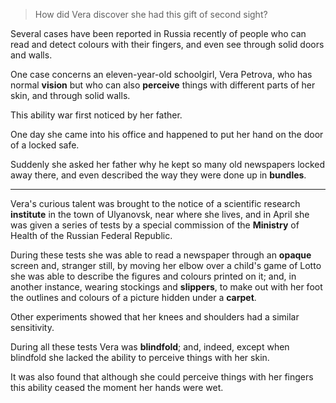 > How did Vera discover she had this gift of second sight?

Several cases have been reported in Russia recently of people who can read and detect colours with their fingers, and even see through solid doors and walls.

One case concerns an eleven-year-old schoolgirl, Vera Petrova, who has normal **vision** but who can also **perceive** things with different parts of her skin, and through solid walls.

This ability war first noticed by her father.

One day she came into his office and happened to put her hand on the door of a locked safe.

Suddenly she asked her father why he kept so many old newspapers locked away there, and even described the way they were done up in **bundles**.

---

Vera's curious talent was brought to the notice of a scientific research **institute** in the town of Ulyanovsk, near where she lives, and in April she was given a series of tests by a special commission of the **Ministry** of Health of the Russian Federal Republic.

During these tests she was able to read a newspaper through an **opaque** screen and, stranger still, by moving her elbow over a child's game of Lotto she was able to describe the figures and colours printed on it; and, in another instance, wearing stockings and **slippers**, to make out with her foot the outlines and colours of a picture hidden under a **carpet**.

Other experiments showed that her knees and shoulders had a similar sensitivity.

During all these tests Vera was **blindfold**; and, indeed, except when blindfold she lacked the ability to perceive things with her skin.

It was also found that although she could perceive things with her fingers this ability ceased the moment her hands were wet.